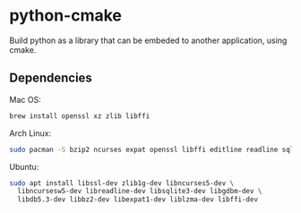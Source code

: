 # python-cmake

Build python as a library that can be embeded to another application, using cmake.

## Dependencies

Mac OS:

```bash
brew install openssl xz zlib libffi
```

Arch Linux:

```bash
sudo pacman -S bzip2 ncurses expat openssl libffi editline readline sqlite gdbm db5.3 xz tcl tk mpdecimal
```

Ubuntu:

```bash
sudo apt install libssl-dev zlib1g-dev libncurses5-dev \
  libncursesw5-dev libreadline-dev libsqlite3-dev libgdbm-dev \
  libdb5.3-dev libbz2-dev libexpat1-dev liblzma-dev libffi-dev
```

